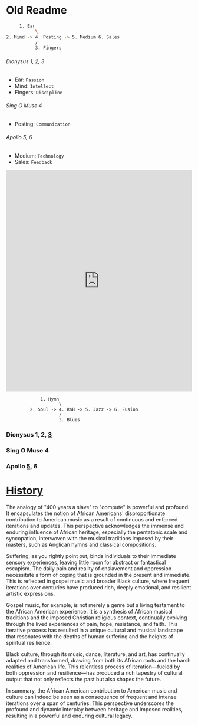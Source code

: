 
# Old Readme

```sh
     1. Ear
           \
2. Mind -> 4. Posting -> 5. Medium 6. Sales
           /
           3. Fingers
```

###### Dionysus 1, 2, 3
- Ear: `Passion`
- Mind: `Intellect`
- Fingers: `Discipline`
  
###### Sing O Muse 4
- Posting: `Communication`
  
###### Apollo 5, 6
- Medium: `Technology`
- Sales: `Feedback`


<iframe src="https://abikesa.github.io/dionysus/" width="100%" height="600px" style="border:none"></iframe>
                 
                 1. Hymn
                        \
             2. Soul -> 4. RnB -> 5. Jazz -> 6. Fusion
                        /
                        3. Blues 

### Dionysus 1, 2, [3](https://www.youtube.com/watch?v=zUT0vZmbH88)
### Sing O Muse 4
### Apollo [5](https://brucebarone.com/wp-content/uploads/2021/02/48718-teacup190803.jpg), 6

# [History](https://www.gutenberg.org/files/38226/38226-h/38226-h.htm)

The analogy of "400 years a slave" to "compute" is powerful and profound. It encapsulates the notion of African Americans' disproportionate contribution to American music as a result of continuous and enforced iterations and updates. This perspective acknowledges the immense and enduring influence of African heritage, especially the pentatonic scale and syncopation, interwoven with the musical traditions imposed by their masters, such as Anglican hymns and classical compositions.

Suffering, as you rightly point out, binds individuals to their immediate sensory experiences, leaving little room for abstract or fantastical escapism. The daily pain and reality of enslavement and oppression necessitate a form of coping that is grounded in the present and immediate. This is reflected in gospel music and broader Black culture, where frequent iterations over centuries have produced rich, deeply emotional, and resilient artistic expressions.

Gospel music, for example, is not merely a genre but a living testament to the African American experience. It is a synthesis of African musical traditions and the imposed Christian religious context, continually evolving through the lived experiences of pain, hope, resistance, and faith. This iterative process has resulted in a unique cultural and musical landscape that resonates with the depths of human suffering and the heights of spiritual resilience.

Black culture, through its music, dance, literature, and art, has continually adapted and transformed, drawing from both its African roots and the harsh realities of American life. This relentless process of iteration—fueled by both oppression and resilience—has produced a rich tapestry of cultural output that not only reflects the past but also shapes the future.

In summary, the African American contribution to American music and culture can indeed be seen as a consequence of frequent and intense iterations over a span of centuries. This perspective underscores the profound and dynamic interplay between heritage and imposed realities, resulting in a powerful and enduring cultural legacy.
